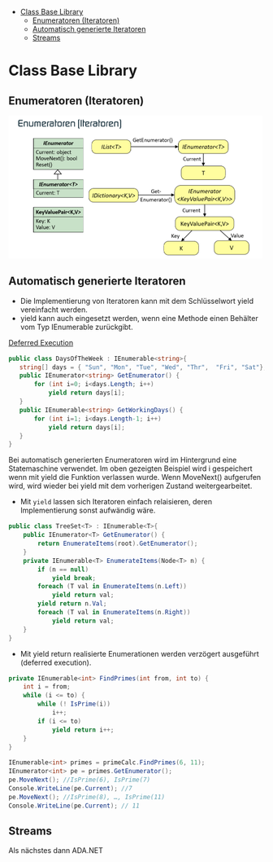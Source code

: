 - [Class Base Library](#class-base-library)
	- [Enumeratoren (Iteratoren)](#enumeratoren-iteratoren)
	- [Automatisch generierte Iteratoren](#automatisch-generierte-iteratoren)
	- [Streams](#streams)

# Class Base Library

## Enumeratoren (Iteratoren)

<img width="500" src="../pics/enumerator.png"/>

## Automatisch generierte Iteratoren
- Die Implementierung von Iteratoren kann mit dem Schlüsselwort yield vereinfacht werden.
- yield kann auch eingesetzt werden, wenn eine Methode einen Behälter vom Typ IEnumerable zurückgibt.

[Deferred Execution](https://docs.microsoft.com/en-us/dotnet/csharp/programming-guide/concepts/linq/deferred-execution-example)
 
 ```csharp
 public class DaysOfTheWeek : IEnumerable<string>{
	string[] days = { "Sun", "Mon", "Tue", "Wed", "Thr",  "Fri", "Sat"};
	public IEnumerator<string> GetEnumerator() {
		for (int i=0; i<days.Length; i++)
			yield return days[i];
	}
	public IEnumerable<string> GetWorkingDays() {
		for (int i=1; i<days.Length-1; i++)
			yield return days[i];
	}
}
 ```
Bei automatisch generierten Enumeratoren wird im Hintergrund eine Statemaschine verwendet. Im oben gezeigten Beispiel wird i gespeichert wenn mit yield die Funktion verlassen wurde. Wenn MoveNext() aufgerufen wird, wird wieder bei yield mit dem vorherigen Zustand weitergearbeitet.
 

 * Mit `yield` lassen sich Iteratoren einfach relaisieren, deren Implementierung sonst aufwändig wäre.

```csharp
public class TreeSet<T> : IEnumerable<T>{
	public IEnumerator<T> GetEnumerator() {
		return EnumerateItems(root).GetEnumerator();
	}
	private IEnumerable<T> EnumerateItems(Node<T> n) { 
		if (n == null)
			yield break;
		foreach (T val in EnumerateItems(n.Left))
			yield return val;
		yield return n.Val;
		foreach (T val in EnumerateItems(n.Right))
			yield return val;
	} 
}
```

* Mit yield return realisierte Enumerationen werden verzögert ausgeführt (deferred execution).

```csharp
private IEnumerable<int> FindPrimes(int from, int to) {
    int i = from;
    while (i <= to) {
        while (! IsPrime(i))
            i++;
        if (i <= to)
            yield return i++;
    }
}

```

```csharp
IEnumerable<int> primes = primeCalc.FindPrimes(6, 11);
IEnumerator<int> pe = primes.GetEnumerator();
pe.MoveNext(); //IsPrime(6), IsPrime(7)
Console.WriteLine(pe.Current); //7
pe.MoveNext(); //IsPrime(8), …, IsPrime(11) 
Console.WriteLine(pe.Current); // 11
```

## Streams

Als nächstes dann ADA.NET